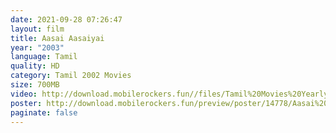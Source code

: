 ```yaml
---
date: 2021-09-28 07:26:47
layout: film
title: Aasai Aasaiyai
year: "2003"
language: Tamil
quality: HD
category: Tamil 2002 Movies
size: 700MB
video: http://download.mobilerockers.fun//files/Tamil%20Movies%20Yearly%20Collections/Tamil%202003%20Collections/Aasai%20Aasaiyai%20(2003)/Aasai%20Aasaiyai%20(2003)%20Full%20Movies/Aasai%20Aasaiyai%20(2003)%20HDRip/Aasai%20Aasaiyai%20(2003)%20HDRip%20Single%20Part.mp4
poster: http://download.mobilerockers.fun/preview/poster/14778/Aasai%20Aasaiyai%20(2003).png
paginate: false
---
```

